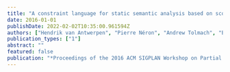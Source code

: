 ```yaml
---
title: "A constraint language for static semantic analysis based on scope graphs"
date: 2016-01-01
publishDate: 2022-02-02T10:35:00.961594Z
authors: ["Hendrik van Antwerpen", "Pierre Néron", "Andrew Tolmach", "Eelco Visser", "Guido Wachsmuth"]
publication_types: ["1"]
abstract: ""
featured: false
publication: "*Proceedings of the 2016 ACM SIGPLAN Workshop on Partial Evaluation and Program Manipulation*"
---
```


